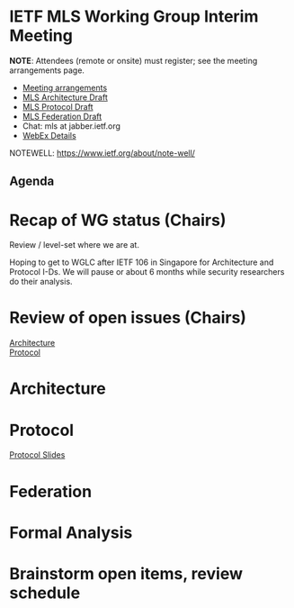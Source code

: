 # IETF MLS Working Group Interim Meeting

**NOTE**: Attendees (remote or onsite) must register; see the meeting arrangements page.

* [Meeting arrangements](README.md)
* [MLS Architecture Draft](https://github.com/mlswg/mls-architecture)
* [MLS Protocol Draft](https://github.com/mlswg/mls-protocol)
* [MLS Federation Draft](https://github.com/mlswg/mls-federation)
* Chat: mls at jabber.ietf.org
* [WebEx Details](README.md)

NOTEWELL: https://www.ietf.org/about/note-well/

## Agenda

# Recap of WG status (Chairs)

Review / level-set where we are at.

Hoping to get to WGLC after IETF 106 in Singapore for Architecture and Protocol I-Ds.  We will pause or about 6 months while security researchers do their analysis.

# Review of open issues (Chairs)

[Architecture](https://github.com/mlswg/mls-architecture/issues) \
[Protocol](https://github.com/mlswg/mls-protocol/issues)

# Architecture

# Protocol

[Protocol Slides](https://drive.google.com/file/d/1hT6W_4mIJBJI9nbbc0qDXz0DWRe3yW86/view?usp=sharing)

# Federation

# Formal Analysis

# Brainstorm open items, review schedule
